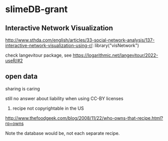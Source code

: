 # slimeDB-grant

## Interactive Network Visualization
http://www.sthda.com/english/articles/33-social-network-analysis/137-interactive-network-visualization-using-r/: library("visNetwork")

check langevitour package, see https://logarithmic.net/langevitour/2022-useR/#2

## open data

sharing is caring

still no answer about liability when using CC-BY licenses

1. recipe not copyrightable in the US

http://www.thefoodgeek.com/blog/2008/11/22/who-owns-that-recipe.html?rq=owns


Note the database would be, not each separate recipe.
